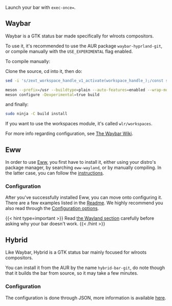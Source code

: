 Launch your bar with `exec-once=`.

## Waybar

Waybar is a GTK status bar made specifically for wlroots compositors.

To use it, it's recommended to use the AUR package `waybar-hyprland-git`,
or compile manually with the `USE_EXPERIMENTAL` flag enabled.

To compile manually:

Clone the source, cd into it, then do:

```sh
sed -i 's/zext_workspace_handle_v1_activate(workspace_handle_);/const std::string command = "hyprctl dispatch workspace " + name_;\n\tsystem(command.c_str());/g' src/modules/wlr/workspace_manager.cpp

meson --prefix=/usr --buildtype=plain --auto-features=enabled --wrap-mode=nodownload build
meson configure -Dexperimental=true build
```

and finally:

```sh
sudo ninja -C build install
```

If you want to use the workspaces module, it's called `wlr/workspaces`.

For more info regarding configuration, see
[The Waybar Wiki](https://github.com/Alexays/Waybar/wiki).

## Eww

In order to use [Eww](https://github.com/elkowar/eww), you first have to install
it, either using your distro's package manager, by searching `eww-wayland`, or
by manually compiling. In the latter case, you can follow the
[instructions](https://elkowar.github.io/eww).

### Configuration

After you've successfully installed Eww, you can move onto configuring it. There
are a few examples listed in the [Readme](https://github.com/elkowar/eww). We
highly recommend you also read through the
[Configuration options](https://elkowar.github.io/eww/configuration.html).

{{< hint type=important >}}
Read
[the Wayland section](https://elkowar.github.io/eww/configuration.html#wayland)
carefully before asking why your bar doesn't work.
{{< /hint >}}

## Hybrid
Like Waybar, Hybrid is a GTK status bar mainly focused for wlroots compositors.

You can install it from the AUR by the name `hybrid-bar-git`, do note though that it builds the bar from source, so it may take a few minutes.

### Configuration
The configuration is done through JSON, more information is available [here](https://github.com/vars1ty/HybridBar).
